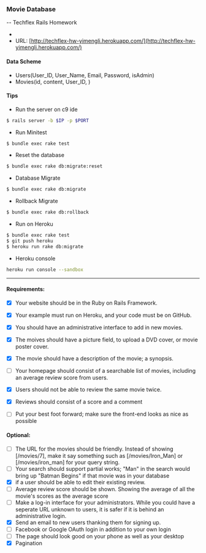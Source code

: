 ### Movie Database

-- Techflex Rails Homework

* 
* URL: [http://techflex-hw-yimengli.herokuapp.com/](http://techflex-hw-yimengli.herokuapp.com/)

#### Data Scheme

* Users(User_ID, User_Name, Email, Password, isAdmin)
* Movies(id, content, User_ID, )

#### Tips
* Run the server on c9 ide
```Bash
$ rails server -b $IP -p $PORT
```  
* Run Minitest
```Bash
$ bundle exec rake test
```
* Reset the database
```Bash
$ bundle exec rake db:migrate:reset
```
* Database Migrate
```Bash
$ bundle exec rake db:migrate
```
* Rollback Migrate
```Bash
$ bundle exec rake db:rollback
```
* Run on Heroku
```Bash
$ bundle exec rake test
$ git push heroku
$ heroku run rake db:migrate
```
* Heroku console
```Bash
heroku run console --sandbox
```

*****
#### Requirements:
- [x] Your website should be in the Ruby on Rails Framework.
- [x] Your example must run on Heroku, and your code must be on GitHub.
- [x] You should have an administrative interface to add in new movies.
- [x] The moives should have a picture field, to upload a DVD cover, or movie poster cover.
- [x] The movie should have a description of the movie; a synopsis.
- [ ] Your homepage should consist of a searchable list of movies, including an average review score from users.
- [x] Users should not be able to review the same movie twice.
- [x] Reviews should consist of a score and a comment
- [ ] Put your best foot forward; make sure the front-end looks as nice as possible


#### Optional:

- [ ] The URL for the movies should be friendly. Instead of showing [/movies/7], make it say something such as [/movies/Iron_Man] or [/movies/iron_man] for your query string.
- [ ] Your search should support partial works; "Man" in the search would bring up "Batman Begins" if that movie was in your database
- [x] if a user should be able to edit their existing review.
- [ ] Average review score should be shown. Showing the average of all the movie's scores as the average score
- [ ] Make a log-in interface for your administrators. While you could have a seperate URL unknown to users, it is safer if it is behind an administrative login. 
- [x] Send an email to new users thanking them for signing up.
- [ ] Facebook or Google OAuth login in addition to your own login
- [ ] The page should look good on your phone as well as your desktop
- [x] Pagination